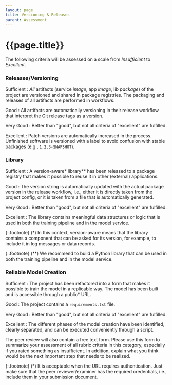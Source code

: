 ```yaml
---
layout: page
title: Versioning & Releases
parent: Assessment
---
```


# {{page.title}}

The following criteria will be assessed on a scale from *Insufficient* to *Excellent*.


### Releases/Versioning

Sufficient
: *All* artifacts (service *image*, app *image*, lib *package*) of the project are versioned and shared in package registries. The packaging and releases of all artifacts are performed in workflows.

Good
: All artifacts are automatically versioning in their release workflow that interpret the Git release tags as a version.

Very Good
: Better than "good", but not all criteria of "excellent" are fulfilled.

Excellent
: Patch versions are automatically increased in the process. Unfinished software is versioned with a label to avoid confusion with stable packages (e.g., `1.2.3-SNAPSHOT`).


### Library

Sufficient
: A version-aware\* library\*\* has been released to a package registry that makes it possible to reuse it in other (external) applications.

Good
: The version string is automatically updated with the actual package version in the release workflow, i.e., either it is directly taken from the project config, or it is taken from a file that is automatically generated.

Very Good
: Better than "good", but not all criteria of "excellent" are fulfilled.

Excellent
: The library contains meaningful data structures or logic that is used in both the training pipeline and in the model service.

{:.footnote}
(\*) In this context, version-aware means that the library contains a component that can be asked for its version, for example, to include it in log messages or data records.

{:.footnote}
(\*\*) We recommend to build a Python library that can be used in both the training pipeline and in the model service.

### Reliable Model Creation

Sufficient
: The project has been refactored into a form that makes it possible to train the model in a replicable way.
The model has been built and is accessible through a public\* URL.

Good
: The project contains a `requirements.txt` file.

Very Good
: Better than "good", but not all criteria of "excellent" are fulfilled.

Excellent
: The different phases of the model creation have been identified, clearly separated, and can be executed conveniently through a script.

The peer review will also contain a free text form.
Please use this form to summarize your assessment of all rubric criteria in this category, especially if you rated something as insufficient.
In addition, explain what you think would be the next important step that needs to be realized.

{:.footnote}
(\*) It is acceptable when the URL requires authentication.
Just make sure that the peer reviewer/examiner has the required credentials, i.e., include them in your submission document.


